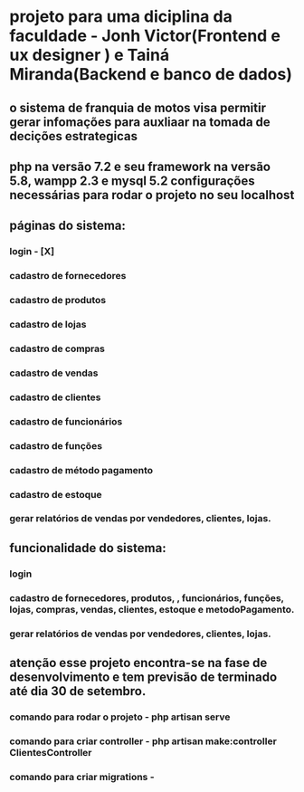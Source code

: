 # projeto para uma diciplina da faculdade - Jonh Victor(Frontend e ux designer ) e Tainá Miranda(Backend e banco de dados)
 ## o sistema de franquia de motos visa permitir gerar infomações para auxliaar na tomada de decições estrategicas

 ## php na versão 7.2 e seu framework na versão 5.8, wampp 2.3 e mysql 5.2 configurações necessárias para rodar o projeto no seu localhost
 ## páginas do sistema:
 ### login - [X]
 ### cadastro de fornecedores 
 ### cadastro de produtos
 ### cadastro de lojas
 ### cadastro de compras
 ### cadastro de vendas 
 ### cadastro de clientes
  ### cadastro de funcionários
 ### cadastro de funções
 ### cadastro de método pagamento
 ### cadastro de estoque


 ### gerar relatórios de vendas por vendedores, clientes, lojas.
 
 ## funcionalidade do sistema: 

 ### login 
 ### cadastro de fornecedores, produtos, , funcionários, funções, lojas, compras, vendas, clientes, estoque e metodoPagamento.
 ### gerar relatórios de vendas por vendedores, clientes, lojas.
 
## atenção esse projeto encontra-se na fase de desenvolvimento e tem previsão de terminado até dia 30 de setembro.
 ### comando para rodar o projeto - php artisan serve
 ### comando para criar controller -  php artisan make:controller ClientesController
  ### comando para criar migrations - 
